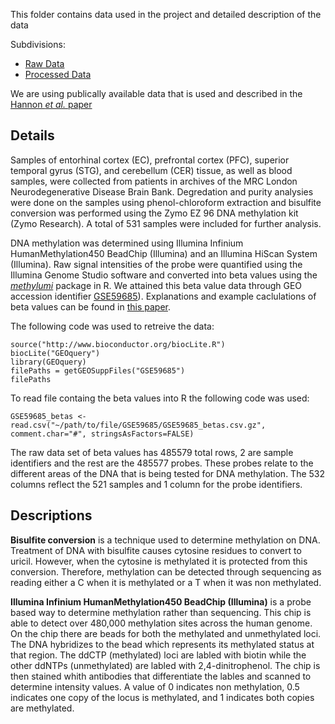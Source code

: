 
This folder contains data used in the project and detailed description of the data 

Subdivisions:
- [Raw Data](https://github.com/STAT540-UBC/team_Methylhomies/tree/master/data/raw_data)
- [Processed Data](https://github.com/STAT540-UBC/team_Methylhomies/tree/master/data/processed_data)

We are using publically available data that is used and described in the [Hannon *et al.* paper](https://www.ncbi.nlm.nih.gov/pmc/articles/PMC4844197) 

Details
-------
Samples of entorhinal cortex (EC), prefrontal cortex (PFC), superior temporal gyrus (STG), and cerebellum (CER) tissue, as well as blood samples, were collected from patients in archives of the MRC London Neurodegenerative Disease Brain Bank. Degredation and purity analysies were done on the samples using phenol-chloroform extraction and bisulfite conversion was performed using the Zymo EZ 96 DNA methylation kit (Zymo Research). A total of 531 samples were included for further analysis.

DNA methylation was determined using Illumina Infinium HumanMethylation450 BeadChip (Illumina) and an Illumina HiScan System (Illumina). Raw signal intensities of the probe were quantified using the Illumina Genome Studio software and converted into beta values using the [*methylumi*](https://bioconductor.org/packages/release/bioc/html/methylumi.html) package in R. We attained this beta value data through GEO accession identifier [GSE59685](https://www.ncbi.nlm.nih.gov/geo/query/acc.cgi?acc=GSE59685)). Explanations and example caclulations of beta values can be found in [this paper](https://bmcbioinformatics.biomedcentral.com/articles/10.1186/1471-2105-11-587).

The following code was used to retreive the data:

```{rret, eval=FALSE}
source("http://www.bioconductor.org/biocLite.R")
biocLite("GEOquery")
library(GEOquery)
filePaths = getGEOSuppFiles("GSE59685")
filePaths
``` 
To read file containg the beta values into R the following code was used:

```{r beta, eval=FALSE}
GSE59685_betas <- read.csv("~/path/to/file/GSE59685/GSE59685_betas.csv.gz", 
comment.char="#", stringsAsFactors=FALSE)
```
The raw data set of beta values has 485579 total rows, 2 are sample identifiers and the rest are the 485577 probes. These probes relate to the different areas of the DNA that is being tested for DNA methylation. The 532 columns reflect the 521 samples and 1 column for the probe identifiers.

Descriptions
-------------

**Bisulfite conversion** is a technique used to determine methylation on DNA. Treatment of DNA with bisulfite causes cytosine residues to convert to uricil. However, when the cytosine is methylated it is protected from this conversion. Therefore, methylation can be detected through sequencing as reading either a C when it is methylated or a T when it was non methylated.

**Illumina Infinium HumanMethylation450 BeadChip (Illumina)** is a probe based way to determine methylation rather than sequencing.  This chip is able to detect over 480,000 methylation sites across the human genome. On the chip there are beads for both the methylated and unmethylated loci. The DNA hybridizes to the bead which represents its methylated status at that region. The ddCTP (methylated) loci are labled with biotin while the other ddNTPs (unmethylated) are labled with 2,4-dinitrophenol. The chip is then stained whith antibodies that differentiate the lables and scanned to determine intensity values. A value of 0 indicates non methylation, 0.5 indicates one copy of the locus is methylated, and 1 indicates both copies are methylated.


